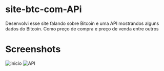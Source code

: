 # site-btc-com-APi

Desenvolvi esse site falando sobre Bitcoin e uma API mostrandos alguns dados do Bitcoin.
Como preço de compra e preço de venda entre outros

<h1>Screenshots</h1>

![inicio](https://user-images.githubusercontent.com/102254915/186264295-dc407308-9946-4bbc-81bb-f36d83925ab3.png)
![API](https://user-images.githubusercontent.com/102254915/186264333-8a219cf7-821b-4526-b2be-5dce4740ae56.png)
